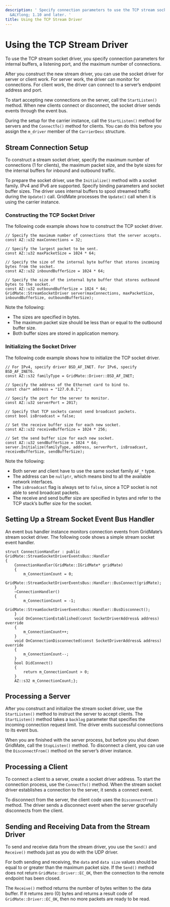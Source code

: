 ```yaml
---
description: ' Specify connection parameters to use the TCP stream socket driver in
  &ALYlong; 1.10 and later. '
title: Using the TCP Stream Driver
---
```

# Using the TCP Stream Driver<a name="network-tcp-using"></a>

To use the TCP stream socket driver, you specify connection parameters for internal buffers, a listening port, and the maximum number of connections\.

After you construct the new stream driver, you can use the socket driver for server or client work\. For server work, the driver can monitor for connections\. For client work, the driver can connect to a server’s endpoint address and port\.

To start accepting new connections on the server, call the `StartListen()` method\. When new clients connect or disconnect, the socket driver sends events through the event bus\.

During the setup for the carrier instance, call the `StartListen()` method for servers and the `ConnectTo()` method for clients\. You can do this before you assign the `m_driver` member of the `CarrierDesc` structure\.

## Stream Connection Setup<a name="network-tcp-using-stream-connection-setup"></a>

To construct a stream socket driver, specify the maximum number of connections \(1 for clients\), the maximum packet size, and the byte sizes for the internal buffers for inbound and outbound traffic\.

To prepare the socket driver, use the `Initialize()` method with a socket family\. IPv4 and IPv6 are supported\. Specify binding parameters and socket buffer sizes\. The driver uses internal buffers to spool streamed traffic during the `Update()` call\. GridMate processes the `Update()` call when it is using the carrier instance\.

### Constructing the TCP Socket Driver<a name="network-tcp-using-constructing-the-tcp-socket-driver"></a>

The following code example shows how to construct the TCP socket driver\.

```
// Specify the maximum number of connections that the server accepts.
const AZ::u32 maxConnections = 32;

// Specify the largest packet to be sent.
const AZ::u32 maxPacketSize = 1024 * 64;

// Specify the size of the internal byte buffer that stores incoming bytes from the socket.
const AZ::u32 inboundBufferSize = 1024 * 64;

// Specify the size of the internal byte buffer that stores outbound bytes to the socket.
const AZ::u32 outboundBufferSize = 1024 * 64;
GridMate::StreamSocketDriver server(maxConnections, maxPacketSize, inboundBufferSize, outboundBufferSize);
```

Note the following:
+ The sizes are specified in bytes\.
+ The maximum packet size should be less than or equal to the outbound buffer size\.
+ Both buffer sizes are stored in application memory\.

### Initializing the Socket Driver<a name="network-tcp-using-initializing-the-socket-driver"></a>

The following code example shows how to initialize the TCP socket driver\.

```
// For IPv4, specify driver BSD_AF_INET. For IPv6, specify BSD_AF_INET6.
const AZ::s32 familyType = GridMate::Driver::BSD_AF_INET;

// Specify the address of the Ethernet card to bind to.
const char* address = "127.0.0.1";

// Specify the port for the server to monitor.
const AZ::u32 serverPort = 2017;

// Specify that TCP sockets cannot send broadcast packets.
const bool isBroadcast = false;

// Set the receive buffer size for each new socket.
const AZ::u32 receiveBufferSize = 1024 * 256;

// Set the send buffer size for each new socket.
const AZ::u32 sendBufferSize = 1024 * 64;
server.Initialize(familyType, address, serverPort, isBroadcast, receiveBufferSize, sendBufferSize);
```

Note the following:
+ Both server and client have to use the same socket family `AF_*` type\.
+ The address can be `nullptr`, which means bind to all the available network interfaces\.
+ The `isBroadcast` flag is always set to `false`, since a TCP socket is not able to send broadcast packets\.
+ The receive and send buffer size are specified in bytes and refer to the TCP stack’s buffer size for the socket\.

## Setting Up a Stream Socket Event Bus Handler<a name="network-tcp-using-setting-up-a-stream-socket-event-bus-handler"></a>

An event bus handler instance monitors connection events from GridMate’s stream socket driver\. The following code shows a simple stream socket event handler\.

```
struct ConnectionHandler : public GridMate::StreamSocketDriverEventsBus::Handler
{
    ConnectionHandler(GridMate::IGridMate* gridMate)
    {
        m_ConnectionCount = 0;
        GridMate::StreamSocketDriverEventsBus::Handler::BusConnect(gridMate);
    }
    ~ConnectionHandler()
    {
        m_ConnectionCount = -1;
        GridMate::StreamSocketDriverEventsBus::Handler::BusDisconnect();
    }
    void OnConnectionEstablished(const SocketDriverAddress& address) override
    {
        m_ConnectionCount++;
    }
    void OnConnectionDisconnected(const SocketDriverAddress& address) override
    {
        m_ConnectionCount--;
    }
    bool DidConnect()
    {
        return m_ConnectionCount > 0;
    }
    AZ::s32 m_ConnectionCount;};
```

## Processing a Server<a name="network-tcp-using-processing-a-server"></a>

After you construct and initialize the stream socket driver, use the `StartListen()` method to instruct the server to accept clients\. The `StartListen()` method takes a `backlog` parameter that specifies the incoming connection request limit\. The driver emits successful connections to its event bus\.

When you are finished with the server process, but before you shut down GridMate, call the `StopListen()` method\. To disconnect a client, you can use the `DisconnectFrom()` method on the server’s driver instance\.

## Processing a Client<a name="network-tcp-using-processing-a-client"></a>

To connect a client to a server, create a socket driver address\. To start the connection process, use the `ConnectTo()` method\. When the stream socket driver establishes a connection to the server, it sends a connect event\.

To disconnect from the server, the client code uses the `DisconnectFrom()` method\. The driver sends a disconnect event when the server gracefully disconnects from the client\.

## Sending and Receiving Data from the Stream Driver<a name="network-tcp-using-sending-and-receiving-data-from-the-stream-driver"></a>

To send and receive data from the stream driver, you use the `Send()` and `Receive()` methods just as you do with the UDP driver\.

For both sending and receiving, the `data` and `data size` values should be equal to or greater than the maximum packet size\. If the `Send()` method does not return `GridMate::Driver::EC_OK`, then the connection to the remote endpoint has been closed\.

The `Receive()` method returns the number of bytes written to the data buffer\. If it returns zero \(0\) bytes and returns a result code of `GridMate::Driver::EC_OK`, then no more packets are ready to be read\.